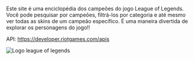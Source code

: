 Este site é uma enciclopédia dos campeões do jogo League of Legends. Você pode pesquisar por campeões, filtrá-los por categoria e até mesmo ver todas as skins de um campeão específico. É uma maneira divertida de explorar os personagens do jogo!!

API: https://developer.riotgames.com/apis

![Logo league of legends](image.png)